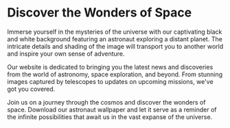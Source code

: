 <!--font:Montserrat-->

# Discover the Wonders of Space

Immerse yourself in the mysteries of the universe with our captivating black and white background featuring an astronaut exploring a distant planet. The intricate details and shading of the image will transport you to another world and inspire your own sense of adventure.

Our website is dedicated to bringing you the latest news and discoveries from the world of astronomy, space exploration, and beyond. From stunning images captured by telescopes to updates on upcoming missions, we've got you covered.

Join us on a journey through the cosmos and discover the wonders of space. Download our astronaut wallpaper and let it serve as a reminder of the infinite possibilities that await us in the vast expanse of the universe.

<!--

Write me markdown content of website with wallpaper:

"A black and white outline of an astronaut exploring a distant planet, with intricate details and shading."

The header of the page should not be copy of the text but rather a real content of the website which is using this wallpaper.


---


# Astronaut's Adventure Wallpaper

Decorate your desktop or phone with this stunning black and white wallpaper featuring an astronaut exploring a distant planet. The intricate details and shading of the image will transport you to another world and inspire your own sense of adventure.

Download the wallpaper now and add a touch of cosmic wonder to your digital devices.


---


Heading should not include word "wallpaper". The website should not be about the wallpaper itself, wallpaper is just a related background, rewrite whole content.


---


# Discover the Wonders of Space

Immerse yourself in the mysteries of the universe with our captivating black and white background featuring an astronaut exploring a distant planet. The intricate details and shading of the image will transport you to another world and inspire your own sense of adventure.

Our website is dedicated to bringing you the latest news and discoveries from the world of astronomy, space exploration, and beyond. From stunning images captured by telescopes to updates on upcoming missions, we've got you covered.

Join us on a journey through the cosmos and discover the wonders of space. Download our astronaut wallpaper and let it serve as a reminder of the infinite possibilities that await us in the vast expanse of the universe.


---


Write me a Google font which is best fitting for the website.

Pick from the list:
- Roboto
- Orbitron
- Poppins
- Alegreya
- Open Sans
- Playfair Display
- Montserrat
- Great Vibes
- Lobster
- Dancing Script
- Raleway
- Futura
- Exo 2
- IBM Plex Sans
- Inter
- Barlow Condensed
- Lato


Write just the font name nothing else.


---


Montserrat

-->
